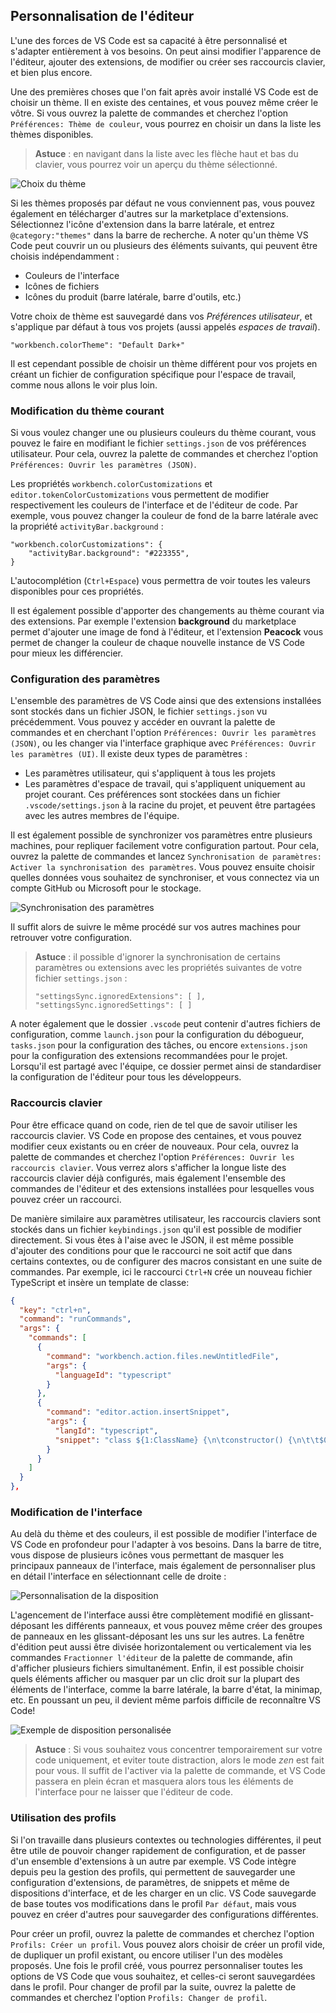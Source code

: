 ## Personnalisation de l'éditeur

L'une des forces de VS Code est sa capacité à être personnalisé et s'adapter entièrement à vos besoins. On peut ainsi modifier l'apparence de l'éditeur, ajouter des extensions, de modifier ou créer ses raccourcis clavier, et bien plus encore.

Une des premières choses que l'on fait après avoir installé VS Code est de choisir un thème. Il en existe des centaines, et vous pouvez même créer le vôtre. Si vous ouvrez la palette de commandes et cherchez l'option `Préférences: Thème de couleur`, vous pourrez en choisir un dans la liste les thèmes disponibles.

> **Astuce** : en navigant dans la liste avec les flèche haut et bas du clavier, vous pourrez voir un aperçu du thème sélectionné.

![Choix du thème](./images/theme.png)

Si les thèmes proposés par défaut ne vous conviennent pas, vous pouvez également en télécharger d'autres sur la marketplace d'extensions. Sélectionnez l'icône d'extension dans la barre latérale, et entrez `@category:"themes"` dans la barre de recherche. A noter qu'un thème VS Code peut couvrir un ou plusieurs des éléments suivants, qui peuvent être choisis indépendamment :

- Couleurs de l'interface
- Icônes de fichiers
- Icônes du produit (barre latérale, barre d'outils, etc.)

Votre choix de thème est sauvegardé dans vos _Préférences utilisateur_, et s'applique par défaut à tous vos projets (aussi appelés _espaces de travail_).

```
"workbench.colorTheme": "Default Dark+"
```

Il est cependant possible de choisir un thème différent pour vos projets en créant un fichier de configuration spécifique pour l'espace de travail, comme nous allons le voir plus loin.

### Modification du thème courant

Si vous voulez changer une ou plusieurs couleurs du thème courant, vous pouvez le faire en modifiant le fichier `settings.json` de vos préférences utilisateur. Pour cela, ouvrez la palette de commandes et cherchez l'option `Préférences: Ouvrir les paramètres (JSON)`.

Les propriétés `workbench.colorCustomizations` et `editor.tokenColorCustomizations` vous permettent de modifier respectivement les couleurs de l'interface et de l'éditeur de code. Par exemple, vous pouvez changer la couleur de fond de la barre latérale avec la propriété `activityBar.background` :

```
"workbench.colorCustomizations": {
    "activityBar.background": "#223355",
}
```

L'autocomplétion (`Ctrl+Espace`) vous permettra de voir toutes les valeurs disponibles pour ces propriétés.

Il est également possible d'apporter des changements au thème courant via des extensions. Par exemple l'extension **background** du marketplace permet d'ajouter une image de fond à l'éditeur, et l'extension **Peacock** vous permet de changer la couleur de chaque nouvelle instance de VS Code pour mieux les différencier.

### Configuration des paramètres

L'ensemble des paramètres de VS Code ainsi que des extensions installées sont stockés dans un fichier JSON, le fichier `settings.json` vu précédemment. Vous pouvez y accéder en ouvrant la palette de commandes et en cherchant l'option `Préférences: Ouvrir les paramètres (JSON)`, ou les changer via l'interface graphique avec `Préférences: Ouvrir les paramètres (UI)`. Il existe deux types de paramètres :

- Les paramètres utilisateur, qui s'appliquent à tous les projets
- Les paramètres d'espace de travail, qui s'appliquent uniquement au projet courant. Ces préférences sont stockées dans un fichier `.vscode/settings.json` à la racine du projet, et peuvent être partagées avec les autres membres de l'équipe.

Il est également possible de synchronizer vos paramètres entre plusieurs machines, pour repliquer facilement votre configuration partout. Pour cela, ouvrez la palette de commandes et lancez `Synchronisation de paramètres: Activer la synchronisation des paramètres`. Vous pouvez ensuite choisir quelles données vous souhaitez de synchroniser, et vous connectez via un compte GitHub ou Microsoft pour le stockage.

![Synchronisation des paramètres](./images/settings-sync.png)

Il suffit alors de suivre le même procédé sur vos autres machines pour retrouver votre configuration.

> **Astuce** : il possible d'ignorer la synchronisation de certains paramètres ou extensions avec les propriétés suivantes de votre fichier `settings.json` :
>
> ```
> "settingsSync.ignoredExtensions": [ ],
> "settingsSync.ignoredSettings": [ ]
> ```

A noter également que le dossier `.vscode` peut contenir d'autres fichiers de configuration, comme `launch.json` pour la configuration du débogueur, `tasks.json` pour la configuration des tâches, ou encore `extensions.json` pour la configuration des extensions recommandées pour le projet. Lorsqu'il est partagé avec l'équipe, ce dossier permet ainsi de standardiser la configuration de l'éditeur pour tous les développeurs.

### Raccourcis clavier

Pour être efficace quand on code, rien de tel que de savoir utiliser les raccourcis clavier. VS Code en propose des centaines, et vous pouvez modifier ceux existants ou en créer de nouveaux. Pour cela, ouvrez la palette de commandes et cherchez l'option `Préférences: Ouvrir les raccourcis clavier`. Vous verrez alors s'afficher la longue liste des raccourcis clavier déjà configurés, mais également l'ensemble des commandes de l'éditeur et des extensions installées pour lesquelles vous pouvez créer un raccourci.

De manière similaire aux paramètres utilisateur, les raccourcis claviers sont stockés dans un fichier `keybindings.json` qu'il est possible de modifier directement. Si vous êtes à l'aise avec le JSON, il est même possible d'ajouter des conditions pour que le raccourci ne soit actif que dans certains contextes, ou de configurer des macros consistant en une suite de commandes. Par exemple, ici le raccourci `Ctrl+N` crée un nouveau fichier TypeScript et insère un template de classe:

```json
{
  "key": "ctrl+n",
  "command": "runCommands",
  "args": {
    "commands": [
      {
        "command": "workbench.action.files.newUntitledFile",
        "args": {
          "languageId": "typescript"
        }
      },
      {
        "command": "editor.action.insertSnippet",
        "args": {
          "langId": "typescript",
          "snippet": "class ${1:ClassName} {\n\tconstructor() {\n\t\t$0\n\t}\n}"
        }
      }
    ]
  }
},
```

### Modification de l'interface

Au delà du thème et des couleurs, il est possible de modifier l'interface de VS Code en profondeur pour l'adapter à vos besoins. Dans la barre de titre, vous dispose de plusieurs icônes vous permettant de masquer les principaux panneaux de l'interface, mais également de personnaliser plus en détail l'interface en sélectionnant celle de droite :

![Personnalisation de la disposition](./images/customize-layout.png)

L'agencement de l'interface aussi être complètement modifié en glissant-déposant les différents panneaux, et vous pouvez même créer des groupes de panneaux en les glissant-déposant les uns sur les autres. La fenêtre d'édition peut aussi être divisée horizontalement ou verticalement via les commandes `Fractionner l'éditeur` de la palette de commande, afin d'afficher plusieurs fichiers simultanément. Enfin, il est possible choisir quels éléments afficher ou masquer par un clic droit sur la plupart des éléments de l'interface, comme la barre latérale, la barre d'état, la minimap, etc. En poussant un peu, il devient même parfois difficile de reconnaître VS Code!

![Exemple de disposition personalisée](./images/vscode-custom.png)

> **Astuce** : Si vous souhaitez vous concentrer temporairement sur votre code uniquement, et eviter toute distraction, alors le mode _zen_ est fait pour vous. Il suffit de l'activer via la palette de commande, et VS Code passera en plein écran et masquera alors tous les éléments de l'interface pour ne laisser que l'éditeur de code.

### Utilisation des profils

Si l'on travaille dans plusieurs contextes ou technologies différentes, il peut être utile de pouvoir changer rapidement de configuration, et de passer d'un ensemble d'extensions à un autre par exemple. VS Code intègre depuis peu la gestion des profils, qui permettent de sauvegarder une configuration d'extensions, de paramètres, de snippets et même de dispositions d'interface, et de les charger en un clic. VS Code sauvegarde de base toutes vos modifications dans le profil `Par défaut`, mais vous pouvez en créer d'autres pour sauvegarder des configurations différentes.

Pour créer un profil, ouvrez la palette de commandes et cherchez l'option `Profils: Créer un profil`. Vous pouvez alors choisir de créer un profil vide, de dupliquer un profil existant, ou encore utiliser l'un des modèles proposés. Une fois le profil créé, vous pourrez personnaliser toutes les options de VS Code que vous souhaitez, et celles-ci seront sauvegardées dans le profil. Pour changer de profil par la suite, ouvrez la palette de commandes et cherchez l'option `Profils: Changer de profil`.
